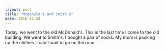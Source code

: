 ```yaml
---
layout: post
title: "McDonald's and Smith's"
date: 2016-12-24
---
```


Today, we went to the old McDonald's. This is the last time I come to the old building. We went to Smith's. I bought a pair of socks. My mom is packing up the clothes. I can't wait to go on the road.
